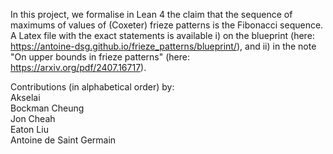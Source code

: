 In this project, we formalise in Lean 4 the claim that the sequence of maximums of values of (Coxeter) frieze patterns is the Fibonacci sequence. <br>
A Latex file with the exact statements is available i) on the blueprint (here: https://antoine-dsg.github.io/frieze_patterns/blueprint/), and ii) in the note "On upper bounds in frieze patterns" (here: https://arxiv.org/pdf/2407.16717). 

Contributions (in alphabetical order) by: <br>
Akselai <br>
Bockman Cheung <br>
Jon Cheah <br> 
Eaton Liu <br>
Antoine de Saint Germain
